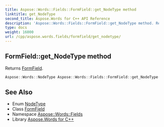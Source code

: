 ```yaml
---
title: Aspose::Words::Fields::FormField::get_NodeType method
linktitle: get_NodeType
second_title: Aspose.Words for C++ API Reference
description: 'Aspose::Words::Fields::FormField::get_NodeType method. Returns FormField in C++.'
type: docs
weight: 16000
url: /cpp/aspose.words.fields/formfield/get_nodetype/
---
```

## FormField::get_NodeType method


Returns [FormField](../../../aspose.words/nodetype/).

```cpp
Aspose::Words::NodeType Aspose::Words::Fields::FormField::get_NodeType() const override
```

## See Also

* Enum [NodeType](../../../aspose.words/nodetype/)
* Class [FormField](../)
* Namespace [Aspose::Words::Fields](../../)
* Library [Aspose.Words for C++](../../../)
